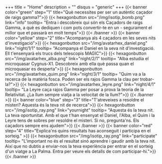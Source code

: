 +++
title = "Home"
description = ""
disqus = "generic"
+++
{{< banner color="green" step="1" title="Què necessites per ser un autèntic caçador de raigs gamma?">}}
  {{< hexagonbutton src="/img/isotip_bomb.png" link="info" tooltip= "Entra i descobreix qui són els Caçadors de raigs Gamma, a què es dediquen i com pots convertir-te en un - segurament el millor que et passarà en molt temps">}}
{{< /banner >}}
{{< banner color="yellow" step="2" title="Acompanya als 4 caçadors en les seves nits d'investigació">}}
  {{< hexagonbutton src="/img/avatarhex_daniel.png" link="night/1/1" tooltip= "Acompanya el Daniel en la seva nit d'investigació. Ell t'ensenyarà els trucs dels telescopis MAGIC">}}
  {{< hexagonbutton src="/img/avatarhex_alba.png" link="night/2/1" tooltip= "Alba estudia el microquasar Cygnus-X1. Descobreix amb ella què passa quan el microquasar es desperta">}}
  {{< hexagonbutton src="/img/avatarhex_quim.png" link="night/3/1" tooltip= "Quim va a la recerca de la matèria fosca. Poden ser els rajos Gamma la clau per trobar-la?">}}
  {{< hexagonbutton src="/img/avatarhex_leyre.png" link="night/4/1" tooltip= "La Leyre caça rajos Gamma per posar a prova la teoria de la Relativitat. ¿La llum sempre viatja a la velocitat de la llum?">}}
{{< /banner >}}
{{< banner color="blue" step="3" title="T'atreveixes a resoldre el misteri? Aquesta és la teva nit de recerca">}}
  {{< hexagonbutton src="/img/isotip_ray.png" link="yournight" tooltip= "Aquesta és la teva nit. La teva oportunitat. Amb el que t'han ensenyat el Daniel, l'Alba, el Quim i la Leyre tens de sobres per resoldre el misteri. Si no, pregunta'ns. Els caçadors sempre ens ajudem">}}
{{< /banner >}}
{{< banner color="red" step="4" title="Explica'ns quins resultats has aconseguit i participa en el sorteig." >}}
  {{< hexagonbutton src="/img/isotip_ray.png" link="participate" tooltip= "L'important no és el resultat sinó aprendre i gaudir amb la teva nit. Així que no dubtis a enviar-nos la teva experiència per entrar en el sorteig d'un viatge a La Palma. Entra per veure els detalls de com participar-hi.">}}
{{< /banner >}}
